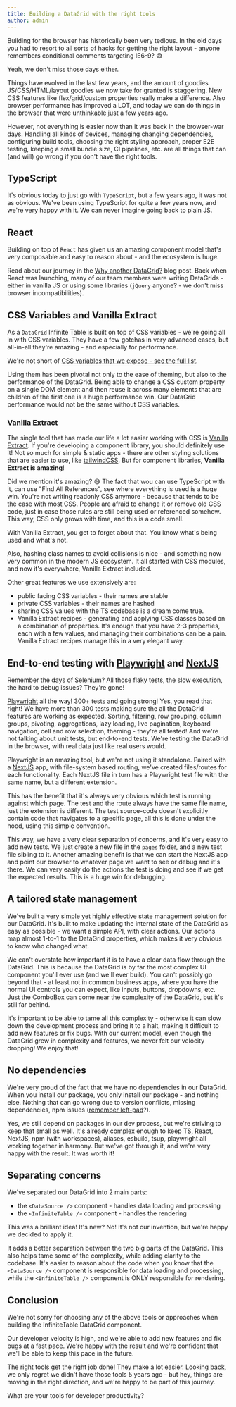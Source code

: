 ```yaml
---
title: Building a DataGrid with the right tools
author: admin
---
```


Building for the browser has historically been very tedious. In the old days you had to resort to all sorts of hacks for getting the right layout - anyone remembers conditional comments targeting IE6-9? 😅

Yeah, we don't miss those days either.

Things have evolved in the last few years, and the amount of goodies JS/CSS/HTML/layout goodies we now take for granted is staggering. New CSS features like flex/grid/custom properties really make a difference. Also browser performance has improved a LOT, and today we can do things in the browser that were unthinkable just a few years ago.

However, not everything is easier now than it was back in the browser-war days. Handling all kinds of devices, managing changing dependencies, configuring build tools, choosing the right styling approach, proper E2E testing, keeping a small bundle size, CI pipelines, etc. are all things that can (and will) go wrong if you don't have the right tools.


## TypeScript

It's obvious today to just go with `TypeScript`, but a few years ago, it was not as obvious. We've been using TypeScript for quite a few years now, and we're very happy with it. We can never imagine going back to plain JS.

## React

Building on top of `React` has given us an amazing component model that's very composable and easy to reason about - and the ecosystem is huge.

Read about our journey in the [Why another DataGrid?](/blog/2022/11/08/why-another-datagrid) blog post. Back when React was launching, many of our team members were writing DataGrids - either in vanilla JS or using some libraries (`jQuery` anyone? - we don't miss browser incompatibilities).

## CSS Variables and Vanilla Extract

As a `DataGrid` Infinite Table is built on top of CSS variables - we're going all in with CSS variables. They have a few gotchas in very advanced cases, but all-in-all they're amazing - and especially for performance.

We're not short of [CSS variables that we expose - see the full list](/docs/learn/theming/css-variables).

Using them has been pivotal not only to the ease of theming, but also to the performance of the DataGrid.
Being able to change a CSS custom property on a single DOM element and then reuse it across many elements that are children of the first one is a huge performance win. Our DataGrid performance would not be the same without CSS variables.

### [Vanilla Extract](https://vanilla-extract.style/)

The single tool that has made our life a lot easier working with CSS is [Vanilla Extract](https://vanilla-extract.style/). If you're developing a component library, you should definitely use it! Not so much for simple & static apps - there are other styling solutions that are easier to use, like [tailwindCSS](https://tailwindcss.com/). But for component libraries, **Vanilla Extract is amazing**!

Did we mention it's amazing? 😅
The fact that wou can use TypeScript with it, can use "Find All References", see where everything is used is a huge win. You're not writing readonly CSS anymore - because that tends to be the case with most CSS. People are afraid to change it or remove old CSS code, just in case those rules are still being used or referenced somehow. This way, CSS only grows with time, and this is a code smell.

With Vanilla Extract, you get to forget about that. You know what's being used and what's not.

Also, hashing class names to avoid collisions is nice - and something now very common in the modern JS ecosystem. It all started with CSS modules, and now it's everywhere, Vanilla Extract included.

Other great features we use extensively are:
 - public facing CSS variables - their names are stable
 - private CSS variables - their names are hashed
 - sharing CSS values with the TS codebase is a dream come true.
 - Vanilla Extract recipes - generating and applying CSS classes based on a combination of properties. It's enough that you have 2-3 properties, each with a few values, and managing their combinations can be a pain. Vanilla Extract recipes manage this in a very elegant way.

## End-to-end testing with [Playwright](https://playwright.dev/) and [NextJS](https://nextjs.org/)

Remember the days of Selenium? All those flaky tests, the slow execution, the hard to debug issues? They're gone!

[Playwright](https://playwright.dev/) all the way! 300+ tests and going strong! Yes, you read that right! We have more than 300 tests making sure the all the DataGrid features are working as expected. Sorting, filtering, row grouping, column groups, pivoting, aggregations, lazy loading, live pagination, keyboard navigation, cell and row selection, theming - they're all tested! And we're not talking about unit tests, but end-to-end tests. We're testing the DataGrid in the browser, with real data just like real users would.

Playwright is an amazing tool, but we're not using it standalone. Paired with a [NextJS](https://nextjs.org/) app, with file-system based routing, we've created files/routes for each functionality. Each NextJS file in turn has a Playwright test file with the same name, but a different extension.

This has the benefit that it's always very obvious which test is running against which page. The test and the route always have the same file name, just the extension is different. The test source-code doesn't explicitly contain code that navigates to a specific page, all this is done under the hood, using this simple convention.

This way, we have a very clear separation of concerns, and it's very easy to add new tests. We just create a new file in the `pages` folder, and a new test file sibling to it. Another amazing benefit is that we can start the NextJS app and point our browser to whatever page we want to see or debug and it's there. We can very easily do the actions the test is doing and see if we get the expected results. This is a huge win for debugging.

## A tailored state management

We've built a very simple yet highly effective state management solution for our DataGrid. It's built to make updating the internal state of the DataGrid as easy as possible - we want a simple API, with clear actions. Our actions map almost 1-to-1 to the DataGrid properties, which makes it very obvious to know who changed what.

We can't overstate how important it is to have a clear data flow through the DataGrid. This is because the DataGrid is by far the most complex UI component you'll ever use (and we'll ever build). You can't possibly go beyond that - at least not in common business apps, where you have the normal UI controls you can expect, like inputs, buttons, dropdowns, etc. Just the ComboBox can come near the complexity of the DataGrid, but it's still far behind.

It's important to be able to tame all this complexity - otherwise it can slow down the development process and bring it to a halt, making it difficult to add new features or fix bugs. With our current model, even though the DataGrid grew in complexity and features, we never felt our velocity dropping! We enjoy that!


## No dependencies

We're very proud of the fact that we have no dependencies in our DataGrid. When you install our package, you only install our package - and nothing else. Nothing that can go wrong due to version conflicts, missing dependencies, npm issues ([remember left-pad](https://www.davidhaney.io/npm-left-pad-have-we-forgotten-how-to-program/)?).

Yes, we still depend on packages in our dev process, but we're striving to keep that small as well. It's already complex enough to keep TS, React, NextJS, npm (with workspaces), aliases, esbuild, tsup, playwright all working together in harmony. But we've got through it, and we're very happy with the result. It was worth it!

## Separating concerns

We've separated our DataGrid into 2 main parts:
 - the `<DataSource />` component - handles data loading and processing
 - the `<InfiniteTable />` component - handles the rendering

This was a brilliant idea! It's new? No! It's not our invention, but we're happy we decided to apply it.

It adds a better separation between the two big parts of the DataGrid. This also helps tame some of the complexity, while adding clarity to the codebase. It's easier to reason about the code when you know that the `<DataSource />` component is responsible for data loading and processing, while the `<InfiniteTable />` component is ONLY responsible for rendering.

## Conclusion

We're not sorry for choosing any of the above tools or approaches when building the InfiniteTable DataGrid component.

Our developer velocity is high, and we're able to add new features and fix bugs at a fast pace. We're happy with the result and we're confident that we'll be able to keep this pace in the future.

The right tools get the right job done! They make a lot easier. Looking back, we only regret we didn't have those tools 5 years ago - but hey, things are moving in the right direction, and we're happy to be part of this journey.

What are your tools for developer productivity?

